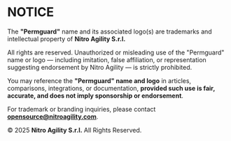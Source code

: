 # NOTICE

The **"Permguard"** name and its associated logo(s) are trademarks and intellectual property of **Nitro Agility S.r.l.**

All rights are reserved.
Unauthorized or misleading use of the "Permguard" name or logo — including imitation, false affiliation, or representation suggesting endorsement by Nitro Agility — is strictly prohibited.

You may reference the **"Permguard" name and logo** in articles, comparisons, integrations, or documentation, **provided such use is fair, accurate, and does not imply sponsorship or endorsement**.

For trademark or branding inquiries, please contact **<opensource@nitroagility.com>**.

© 2025 **Nitro Agility S.r.l.** All Rights Reserved.
